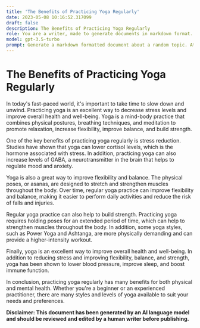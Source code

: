 ```yaml
---
title: 'The Benefits of Practicing Yoga Regularly'
date: 2023-05-08 10:16:52.317099
draft: false
description: The Benefits of Practicing Yoga Regularly
role: You are a writer, made to generate documents in markdown format. It is very important that all of the documents you generate are in valid markdown format.
model: gpt-3.5-turbo
prompt: Generate a markdown formatted document about a random topic. At the bottom, include a disclaimer explaining that the document was generated by you. The first line of the document should be the title. Make sure that the entire document is in proper markdown format, using a mix of various tags to make the document visually appealing.
---
```


# The Benefits of Practicing Yoga Regularly


In today's fast-paced world, it's important to take time to slow down and unwind. Practicing yoga is an excellent way to decrease stress levels and improve overall health and well-being. Yoga is a mind-body practice that combines physical postures, breathing techniques, and meditation to promote relaxation, increase flexibility, improve balance, and build strength.

One of the key benefits of practicing yoga regularly is stress reduction. Studies have shown that yoga can lower cortisol levels, which is the hormone associated with stress. In addition, practicing yoga can also increase levels of GABA, a neurotransmitter in the brain that helps to regulate mood and anxiety.

Yoga is also a great way to improve flexibility and balance. The physical poses, or asanas, are designed to stretch and strengthen muscles throughout the body. Over time, regular yoga practice can improve flexibility and balance, making it easier to perform daily activities and reduce the risk of falls and injuries.

Regular yoga practice can also help to build strength. Practicing yoga requires holding poses for an extended period of time, which can help to strengthen muscles throughout the body. In addition, some yoga styles, such as Power Yoga and Ashtanga, are more physically demanding and can provide a higher-intensity workout.

Finally, yoga is an excellent way to improve overall health and well-being. In addition to reducing stress and improving flexibility, balance, and strength, yoga has been shown to lower blood pressure, improve sleep, and boost immune function.

In conclusion, practicing yoga regularly has many benefits for both physical and mental health. Whether you're a beginner or an experienced practitioner, there are many styles and levels of yoga available to suit your needs and preferences.

**Disclaimer: This document has been generated by an AI language model and should be reviewed and edited by a human writer before publishing.**